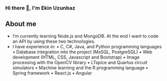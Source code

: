 ### Hi there 👋, I'm Ekin Uzunbaz

## About me
- I’m currently learning Node.js and MongoDB. At the end I want to code an API by using these two technologies.
- I have experience in:
• C, C#, Java, and Python programming languages
• Database integration into the project (MsSQL, PostgreSQL)
• Web development (HTML, CSS, Javascript and Bootstrap)
• Image processing with the OpenCV library
• LTspice and Quartus circuit simulators
• Machine learning and the R programming language
• Spring framework
• React.js
• Angular


<!--
**ekinuzunbaz/ekinuzunbaz** is a ✨ _special_ ✨ repository because its `README.md` (this file) appears on your GitHub profile.

Here are some ideas to get you started:

- 🔭 I’m currently working on ...
- 🌱 I’m currently learning ...
- 👯 I’m looking to collaborate on ...
- 🤔 I’m looking for help with ...
- 💬 Ask me about ...
- 📫 How to reach me: ...
- 😄 Pronouns: ...
- ⚡ Fun fact: ...
-->
